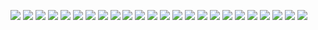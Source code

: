 ![](/source/shopping-game/Slide01.jpg)
![](/source/shopping-game/Slide02.jpg)
![](/source/shopping-game/Slide03.jpg)
![](/source/shopping-game/Slide04.jpg)
![](/source/shopping-game/Slide05.jpg)
![](/source/shopping-game/Slide06.jpg)
![](/source/shopping-game/Slide07.jpg)
![](/source/shopping-game/Slide08.jpg)
![](/source/shopping-game/Slide09.jpg)
![](/source/shopping-game/Slide10.jpg)
![](/source/shopping-game/Slide11.jpg)
![](/source/shopping-game/Slide12.jpg)
![](/source/shopping-game/Slide13.jpg)
![](/source/shopping-game/Slide14.jpg)
![](/source/shopping-game/Slide15.jpg)
![](/source/shopping-game/Slide16.jpg)
![](/source/shopping-game/Slide17.jpg)
![](/source/shopping-game/Slide18.jpg)
![](/source/shopping-game/Slide19.jpg)
![](/source/shopping-game/Slide20.jpg)
![](/source/shopping-game/Slide21.jpg)
![](/source/shopping-game/Slide22.jpg)
![](/source/shopping-game/Slide23.jpg)
![](/source/shopping-game/Slide24.jpg)